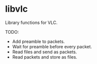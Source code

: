 # libvlc
Library functions for VLC.

TODO:
- Add preamble to packets.
- Wait for preamble before every packet.
- Read files and send as packets.
- Read packets and store as files.
